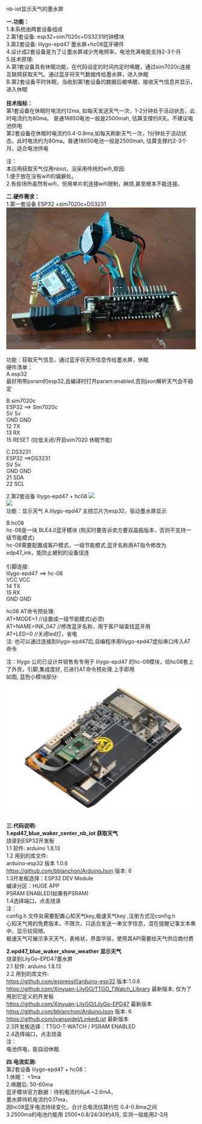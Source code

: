 nb-iot显示天气的墨水屏

<b>一.功能：</b><br/>
1.本系统由两套设备组成<br/>
2.第1套设备: esp32+sim7020c+DS3231时钟模块<br/>
3.第2套设备: lilygo-epd47 墨水屏+hc08蓝牙硬件<br/>
4.设计成2套设备是为了让墨水屏减少充电频率，电池充满电能支持2-3个月<br/>
5.技术原理:<br/>
A.第1套设备具有休眠功能，在代码设定的时间内定时唤醒，通过sim7020c连接互联网获取天气。通过蓝牙将天气数据传给墨水屏，进入休眠<br/>
B.第2套设备平时休眠，当收到第1套设备的数据后被唤醒，接收天气信息并显示，进入休眠<br/>
<br/>
<b>技术指标：</b><br/>
第1套设备在休眠时电流约12ma, 如每天发送天气一次，1-2分钟处于活动状态，此时电流约为80ma。 普通18650电池一般是2500mah, 估算支撑约8天。不建议电池供电<br/>
第2套设备在休眠时电流约0.4-0.8ma,如每天刷新天气一次，1分钟处于活动状态，此时电流约为80ma。普通18650电池一般是2500mah, 估算支撑约2-3个月。适合电池供电<br/>

注：<br/>
本应用获取天气仅用nbiot，没采用传统的wifi,原因:<br/>
1.便于放在没有wifi的偏僻处。<br/>
2.有些场所虽然有wifi，但用单片机连接wifi限制，麻烦,甚至根本不能连接。<br/>

<b>二.硬件需求：</b><br/>
1.第一套设备 ESP32 +sim7020c+DS3231
 <img src= 'https://github.com/lixy123/LilyGo-EPD47-HC08/raw/main/sim7020-1.jpg?raw=true' /> <br/>

  功能：获取天气信息，通过蓝牙将天所信息传给墨水屏，休眠<br/>
  硬件清单：<br/>
  A.esp32<br/>
  最好用带psram的esp32,且编译时打开param:enabled,否则json解析天气会不稳定<br/>
  
  B.sim7020c<br/>
  ESP32  ==> Sim7020c <br/> 
  5V    5v <br/>
  GND   GND <br/>
  12    TX <br/>
  13    RX <br/>
  15    RESET (拉低关闭/开启sim7020 休眠节能) <br/>
  
  C.DS3231<br/>
  ESP32  ==>DS3231<br/> 
  5V    5v <br/>
  GND   GND <br/>
  21    SDA <br/>
  22    SCL <br/>  
  
2.第2套设备 lilygo-epd47 + hc08
  <img src= 'https://github.com/lixy123/LilyGo-EPD47-HC08/blob/main/ink_weather.jpg?raw=true' /> <br/>
  <img src= 'https://github.com/lixy123/LilyGo-EPD47-HC08/raw/main/ink_chixi.jpg?raw=true' /> <br/>
  功能：显示天气
  A.lilygo-epd47
     主控芯片为esp32，驱动墨水屏显示
     
  B.hc08     
     hc-08是一块 BLE4.0蓝牙模块 (购买时要告诉卖方要双晶振版本，否则不支持一级节能模式)<br/>
     hc-08需要配置成客户模式，一级节能模式,蓝牙名称用AT指令修改为edp47_ink，能防止被别的设备误连<br/>    
     引脚连接:<br/>
     lilygo-epd47 ==> hc-08<br/>
       VCC         VCC<br/>
       14          TX<br/>
       15          RX<br/>
       GND         GND<br/>

hc08 AT命令预处理:<br/>
AT+MODE=1 //设置成一级节能模式(必须)<br/>
AT+NAME=INK_047 //修改蓝牙名称，用于客户端查找蓝牙用<br/>
AT+LED=0 //关闭led灯，省电<br/>
注: 也可以通过连接到lilygo-epd47后,自编程序用lilygo-epd47虚拟串口传入AT命令<br/>

 注：lilygo 公司已设计并销售有专用于 lilygo-epd47 的hc-08模块，给hc08套上了外壳，引脚,集成度好, 已进行AT命令预处理.上手即用 <br/>
 如图, 蓝色小模块部分: <br/>
  <img src= 'https://github.com/lixy123/nbiot_lilygo_epd47_weather/blob/main/hc08.JPG?raw=true' /> <br/>
  
<b>三.代码说明:</b> <br/>
  <b>1.epd47_blue_waker_center_nb_iot 获取天气 </b>  <br/>
  烧录到ESP32开发板<br/> 
   1.1 软件: arduino 1.8.13<br/>
   1.2 用到的库文件:<br/>
   arduino-esp32 版本 1.0.6<br/>
   https://github.com/bblanchon/ArduinoJson 版本: 6<br/>
   1.3开发板选择：ESP32 DEV Module <br/>
   编译分区：HUGE APP<br/>
   PSRAM ENABLED(如果有PSRAM)<br/>
   1.4选择端口，点击烧录<br/>
注：<br/>
config.h 文件处需要配置心知天气key,极速天气key ,注册方式见config.h<br/>
心知天气用的免费版本，不限次，只适合发送一串文字信息，混在提醒记事文本串中，显示较简陋。<br/>
极速天气可展示多天天气，表格状，界面华丽，使用其API需要给天气供应商付费<br/>

   <b>2.epd47_blue_waker_show_weather 显示天气 </b>   <br/>
  烧录到LilyGo-EPD47墨水屏<br/>
2.1 软件: arduino 1.8.13<br/>
2.2 用到的库文件:<br/>
https://github.com/espressif/arduino-esp32 版本:1.0.6<br/>
https://github.com/Xinyuan-LilyGO/TTGO_TWatch_Library 最新版本, 仅为了用到它定义的开发板<br/>
https://github.com/Xinyuan-LilyGO/LilyGo-EPD47 最新版本<br/>
https://github.com/bblanchon/ArduinoJson 版本: 6<br/>
https://github.com/ivanseidel/LinkedList 最新版本<br/>
2.3开发板选择：TTGO-T-WATCH / PSRAM ENABLED<br/>
2.4选择端口，点击烧录<br/>
注：<br/>
电池供电，能自动休眠.<br/>
  
<b>四.电流实测:</b><br/>
  第2套设备 lilygo-epd47 + hc08：<br/>
  1.休眠： <1ma <br/>
  2.唤醒后: 50-60ma<br/>
  蓝牙模块官方数据：待机电流约6μA ~2.6mA，<br/>
  墨水屏待机电流约0.17ma，<br/>
  因hc08蓝牙电流持续变化，合计总电流估算约在 0.4-0.8ma之间  <br/>
  3.2500ma的电池约能用 2500*0.8/24/30约4月, 实测一般能用2-3月<br/>
  

  
  
  

